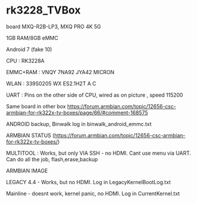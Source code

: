 # rk3228_TVBox
board MXQ-R2B-LP3, MXQ PRO 4K 5G 

1GB RAM/8GB eMMC

Android 7 (fake 10)

CPU : RK3228A

EMMC+RAM : VNQY 7NA92 JYA42 MICRON

WLAN : 339S0205 WX ES2.1H2T A C

UART : Pins on the other side of CPU, wired as on picture , speed 115200

Same board in other box
https://forum.armbian.com/topic/12656-csc-armbian-for-rk322x-tv-boxes/page/66/#comment-168575


ANDROID backup, Binwalk log in binwalk_android_emmc.txt


ARMBIAN STATUS (https://forum.armbian.com/topic/12656-csc-armbian-for-rk322x-tv-boxes/)

MULTITOOL : Works, but only VIA SSH - no HDMI. Cant use menu via UART. Can do all the job, flash,erase,backup

ARMBIAN IMAGE

LEGACY 4.4 - Works, but no HDMI. Log in LegacyKernelBootLog.txt

Mainline - doesnt work, kernel panic, no HDMI. Log in CurrentKernel.txt
